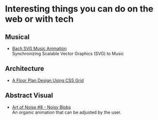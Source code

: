 # Interesting things you can do on the web or with tech

## Musical 
- [Bach SVG Music Animation](https://codepen.io/sgestrella/pen/OqONXW)  
  Synchronizing Scalable Vector Graphics (SVG) to Music  

## Architecture  
- [A Floor Plan Design Using CSS Grid](https://codepen.io/oliviale/full/moLrBq)  

## Abstract Visual  
- [Art of Noise #8 - Noisy Blobs](https://codepen.io/Tibixx/full/bZLGbo)  
  An organic animation that can be adjusted by the user.  
